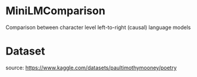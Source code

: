 # MiniLMComparison
Comparison between character level left-to-right (causal) language models

# Dataset
source: https://www.kaggle.com/datasets/paultimothymooney/poetry